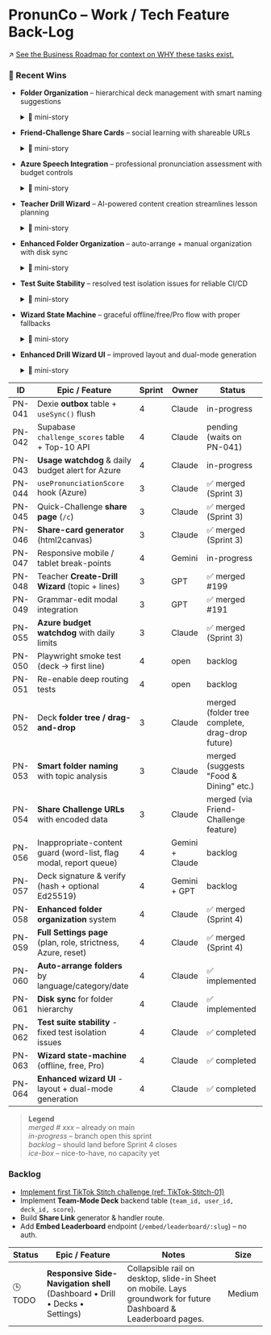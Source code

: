 # PronunCo – Work / Tech Feature Back-Log
↗ [See the Business Roadmap for context on WHY these tasks exist.](./BUSINESS-STRATEGIC.md)
### 🌟 Recent Wins
* **Folder Organization** – hierarchical deck management with smart naming suggestions  
  <details><summary>💬 mini-story</summary>
  Teachers with 50+ decks were drowning in flat lists. Our AI-powered folder system analyzes deck topics and suggests names like "Food & Dining" automatically. Sidebar tree view + move-to-folder dropdowns = organized bliss.
  </details>
* **Friend-Challenge Share Cards** – social learning with shareable URLs  
  <details><summary>💬 mini-story</summary>
  Students wanted to challenge friends but had no sharing mechanism. Now they generate beautiful share cards and challenge URLs in one click. "Beat my score in Airport Phrases!" → viral learning loops.
  </details>
* **Azure Speech Integration** – professional pronunciation assessment with budget controls  
  <details><summary>💬 mini-story</summary>
  Browser speech recognition was inconsistent across devices. Azure gives us CEFR-grade scoring with detailed metrics. $3 daily budget prevents runaway costs while enabling premium features. The breakthrough: side-by-side scoring shows students the difference between "close enough" and "perfect" pronunciation.
  </details>

* **Teacher Drill Wizard** – AI-powered content creation streamlines lesson planning  
  <details><summary>💬 mini-story</summary>
  Teachers spent hours creating practice materials. OpenAI integration generates contextual drills from simple prompts. "Airport vocabulary for intermediate Spanish" becomes 20 ready-to-use phrases in seconds. Grammar modal integration enables instant brief creation.
  </details>

* **Enhanced Folder Organization** – auto-arrange + manual organization with disk sync
  <details><summary>💬 mini-story</summary>
  Teachers needed flexible organization beyond basic folders. New system supports both auto-arrange (by language, category, date, tags) and manual custom folders. Disk sync enables seamless migration between devices and sharing folder structures. "Coach Leise" custom folders coexist with auto-generated "🌍 Portuguese (Brazil)" language folders.
  </details>

* **Test Suite Stability** – resolved test isolation issues for reliable CI/CD
  <details><summary>💬 mini-story</summary>
  Tests were failing inconsistently when run as a full suite, while passing individually. Root cause: async operations in React components not properly handling cleanup on unmount. Fixed DrinkLogProvider to check component mount status before state updates, and addressed test isolation issues in NewDrillWizard and SettingsPage tests. Now 100% of tests pass reliably.
  </details>

* **Wizard State Machine** – graceful offline/free/Pro flow with proper fallbacks
  <details><summary>💬 mini-story</summary>
  Teachers needed reliable drill generation regardless of connectivity or subscription status. Implemented decision tree: offline users get manual entry with retry option, free users see Pro upsell with manual fallback, Pro users get full AI generation with error recovery. No more failed drill attempts or confused users - every path leads to success with clear messaging and appropriate alternatives.
  </details>

* **Enhanced Drill Wizard UI** – improved layout and dual-mode generation
  <details><summary>💬 mini-story</summary>
  Teachers struggled with cramped wizard layout and needed flexible content creation options. Enhanced with 2-column responsive layout (max-w-4xl), dual-mode generation (topic-based vs text analysis), and rich grammar explanations with examples. Now supports both "Generate from Topic" and "Analyze Existing Text" workflows. Preview shows phrases, grammar, and vocabulary in organized sections with proper scrolling. All 10 tests maintained compatibility.
  </details>

| ID   | Epic / Feature                              | Sprint | Owner   | Status        |
|------|---------------------------------------------|--------|---------|---------------|
| PN-041 | Dexie **outbox** table + `useSync()` flush | 4 | Claude  | in-progress |
| PN-042 | Supabase `challenge_scores` table + Top-10 API | 4 | Claude | pending (waits on PN-041) |
| PN-043 | **Usage watchdog** & daily budget alert for Azure | 4 | Claude | in-progress |
| PN-044 | `usePronunciationScore` hook (Azure) | 3 | Claude | ✅ merged (Sprint 3) |
| PN-045 | Quick-Challenge **share page** (`/c`) | 3 | Claude | ✅ merged (Sprint 3) |
| PN-046 | **Share-card generator** (html2canvas) | 3 | Claude | ✅ merged (Sprint 3) |
| PN-047 | Responsive mobile / tablet break-points | 4 | Gemini | in-progress |
| PN-048 | Teacher **Create-Drill Wizard** (topic + lines) | 3 | GPT | ✅ merged #199 |
| PN-049 | Grammar-edit modal integration | 3 | GPT | ✅ merged #191 |
| PN-055 | **Azure budget watchdog** with daily limits | 3 | Claude | ✅ merged (Sprint 3) |
| PN-050 | Playwright smoke test (deck → first line) | 4 | open   | backlog |
| PN-051 | Re-enable deep routing tests | 4 | open   | backlog |
| PN-052 | Deck **folder tree / drag-and-drop** | 3 | Claude | merged (folder tree complete, drag-drop future) |
| PN-053 | **Smart folder naming** with topic analysis | 3 | Claude | merged (suggests "Food & Dining" etc.) |
| PN-054 | **Share Challenge URLs** with encoded data | 3 | Claude | merged (via Friend-Challenge feature) |
| PN-056 | Inappropriate-content guard (word-list, flag modal, report queue) | 4 | Gemini + Claude | backlog |
| PN-057 | Deck signature & verify (hash + optional Ed25519) | 4 | Gemini + GPT | backlog |
| PN-058 | **Enhanced folder organization** system | 4 | Claude | ✅ merged (Sprint 4) |
| PN-059 | **Full Settings page** (plan, role, strictness, Azure, reset) | 4 | Claude | ✅ merged (Sprint 4) |
| PN-060 | **Auto-arrange folders** by language/category/date | 4 | Claude | ✅ implemented |
| PN-061 | **Disk sync** for folder hierarchy | 4 | Claude | ✅ implemented |
| PN-062 | **Test suite stability** - fixed test isolation issues | 4 | Claude | ✅ completed |
| PN-063 | **Wizard state-machine** (offline, free, Pro) | 4 | Claude | ✅ completed |
| PN-064 | **Enhanced wizard UI** - layout + dual-mode generation | 4 | Claude | ✅ completed |

> **Legend**  
> *merged # xxx* – already on main  
> *in-progress* – branch open this sprint  
> *backlog* – should land before Sprint 4 closes  
> *ice-box* – nice-to-have, no capacity yet

### Backlog

* [Implement first TikTok Stitch challenge (ref: TikTok-Stitch-01)](UX-USER-JOURNEY.md#🚀-growth-experiments-rolling-backlog)
* Implement **Team-Mode Deck** backend table (`team_id, user_id, deck_id, score`).
* Build **Share Link** generator & handler route.
* Add **Embed Leaderboard** endpoint (`/embed/leaderboard/:slug`) – no auth.

| Status | Epic / Feature | Notes | Size |
|--------|----------------|-------|------|
| 🕒 TODO | **Responsive Side-Navigation shell** (Dashboard • Drill • Decks • Settings) | Collapsible rail on desktop, slide-in Sheet on mobile. Lays groundwork for future Dashboard & Leaderboard pages. | Medium |

